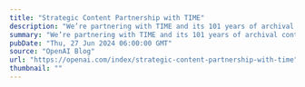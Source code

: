 ```yaml
---
title: "Strategic Content Partnership with TIME"
description: "We’re partnering with TIME and its 101 years of archival content to enhance responses and provide links to stories on Time.com"
summary: "We’re partnering with TIME and its 101 years of archival content to enhance responses and provide links to stories on Time.com"
pubDate: "Thu, 27 Jun 2024 06:00:00 GMT"
source: "OpenAI Blog"
url: "https://openai.com/index/strategic-content-partnership-with-time"
thumbnail: ""
---
```


